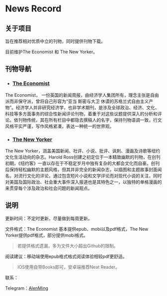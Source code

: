 # News Record

## 关于项目

旨在推荐相对优质中立的刊物，同时提供刊物下载。

目前维护The Economist 和 The New Yorker。



## 刊物导航

- ### [The Economist][E]

The Economist， 一份英国的新闻周报，由经济学人集团所有，理念主张是自由派而非保守派，曾将自己形容为“亚当 斯密与大卫 休谟的苏格兰式自由主义产物”。经济学人并非研究经济学，也非学术期刊，是涉及全球政治、经济、文化、科技等多方面事务的综合性新闻评论刊物，着重于对这些议题提供深入的分析和评论。依刊物传统，其在所有栏目中都隐去撰稿人的名字，保持刊物语调一致，行文风格平实严谨，写作风格紧凑，表达一种统一的世界观。



- ### [The New Yorker][N]

The New Yorker，涵盖美国新闻、社评、小说、批评、讽刺、漫画及诗歌等纽约文化生活动向的杂志。Harold Ross创建之初定位于一本精致幽默的刊物，在创刊初期，《纽约客》一直以存在于不稳定岁月中独有复杂的大都会文化而自豪。创刊后保持轻松幽默的主题风格，但其并非完全的新闻杂志，以插图和主题故事封面闻名，对流行文化的评论，通过包含短片小说和文学评论而对现代小说的关注，同时对美国及国际政治、社会重大事件深入报道也是其特色之一，以独特的单格漫画的来贯穿每个涉及政治和社会问题的新闻观点。



## 说明

更新时间：不定时更新，尽量做到每周更新。

文件格式：The Economist 基本提供epub、mobi以及pdf格式，The New Yorker提供pdf格式，部分提供mobi格式。

> 若提供格式遗漏，多为文件大小超出Github的限制。

阅读建议：移动端使用epub格式格式阅读体验相较pdf更舒适。

> IOS使用自带Books即可，安卓端推荐Neat Reader。



联系：

Telegram：[AlenMing](t.me/AlenMing)



[E]:./TheEconomist/README.md

[N]:./TheNewYorker/README.md





